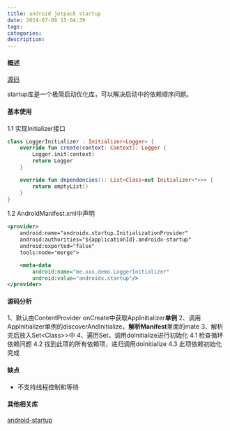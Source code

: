 ```yaml
---
title: android jetpack startup
date: 2024-07-09 15:04:39
tags:
categories:
description:
---
```




#### 概述
[源码](https://cs.android.com/androidx/platform/frameworks/support/+/androidx-main:startup/)

startup库是一个极简启动优化库，可以解决启动中的依赖顺序问题。

#### 基本使用

1.1 实现Initializer接口

```kotlin
class LoggerInitializer : Initializer<Logger> {
    override fun create(context: Context): Logger {
        Logger.init(context)
        return Logger
    }

    override fun dependencies(): List<Class<out Initializer<*>>> {
        return emptyList()
    }
}
```

1.2 AndroidManifest.xml中声明

```xml
<provider>
    android:name="androidx.startup.InitializationProvider"
    android:authorities="${applicationId}.androidx-startup"
    android:exported="false"
    tools:node="merge">

    <meta-data
        android:name="me.xxx.demo.LoggerInitializer"
        android:value="androidx.startup"/>
</provider>
```


#### 源码分析
1、默认由ContentProvider onCreate中获取AppInitializer**单例**
2、调用AppInitializer单例的discoverAndInitialize，**解析Manifest**里面的mate
3、解析完后放入Set<Class<? extends Initializer<?>>>中
4、遍历Set，调用doInitialize进行初始化
    4.1 检查循环依赖问题
    4.2 找到此项的所有依赖项，递归调用doInitialize
    4.3 此项依赖初始化完成


#### 缺点
+ 不支持线程控制和等待

#### 其他相关库
[android-startup](https://github.com/idisfkj/android-startup)